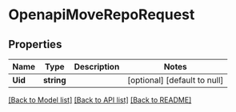 # OpenapiMoveRepoRequest

## Properties
Name | Type | Description | Notes
------------ | ------------- | ------------- | -------------
**Uid** | **string** |  | [optional] [default to null]

[[Back to Model list]](../README.md#documentation-for-models) [[Back to API list]](../README.md#documentation-for-api-endpoints) [[Back to README]](../README.md)

